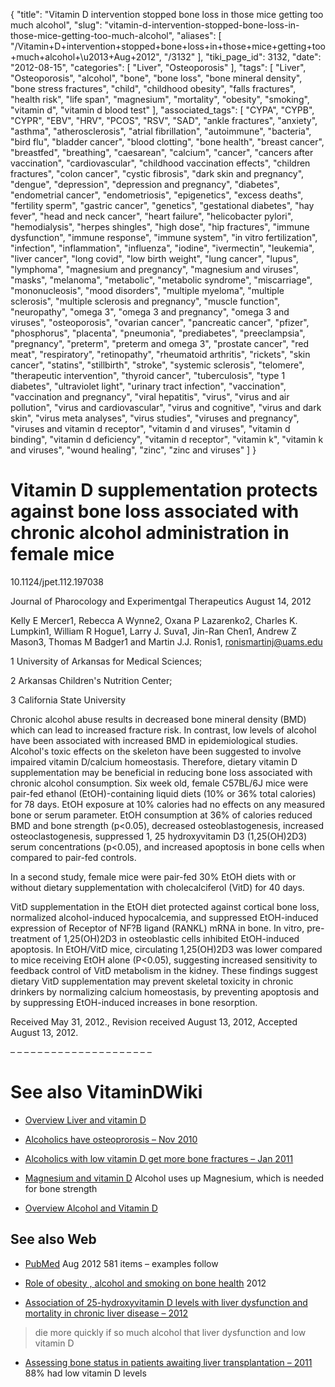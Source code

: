 {
    "title": "Vitamin D intervention stopped bone loss in those mice getting too much alcohol",
    "slug": "vitamin-d-intervention-stopped-bone-loss-in-those-mice-getting-too-much-alcohol",
    "aliases": [
        "/Vitamin+D+intervention+stopped+bone+loss+in+those+mice+getting+too+much+alcohol+\u2013+Aug+2012",
        "/3132"
    ],
    "tiki_page_id": 3132,
    "date": "2012-08-15",
    "categories": [
        "Liver",
        "Osteoporosis"
    ],
    "tags": [
        "Liver",
        "Osteoporosis",
        "alcohol",
        "bone",
        "bone loss",
        "bone mineral density",
        "bone stress fractures",
        "child",
        "childhood obesity",
        "falls fractures",
        "health risk",
        "life span",
        "magnesium",
        "mortality",
        "obesity",
        "smoking",
        "vitamin d",
        "vitamin d blood test"
    ],
    "associated_tags": [
        "CYPA",
        "CYPB",
        "CYPR",
        "EBV",
        "HRV",
        "PCOS",
        "RSV",
        "SAD",
        "ankle fractures",
        "anxiety",
        "asthma",
        "atherosclerosis",
        "atrial fibrillation",
        "autoimmune",
        "bacteria",
        "bird flu",
        "bladder cancer",
        "blood clotting",
        "bone health",
        "breast cancer",
        "breastfed",
        "breathing",
        "caesarean",
        "calcium",
        "cancer",
        "cancers after vaccination",
        "cardiovascular",
        "childhood vaccination effects",
        "children fractures",
        "colon cancer",
        "cystic fibrosis",
        "dark skin and pregnancy",
        "dengue",
        "depression",
        "depression and pregnancy",
        "diabetes",
        "endometrial cancer",
        "endometriosis",
        "epigenetics",
        "excess deaths",
        "fertility sperm",
        "gastric cancer",
        "genetics",
        "gestational diabetes",
        "hay fever",
        "head and neck cancer",
        "heart failure",
        "helicobacter pylori",
        "hemodialysis",
        "herpes shingles",
        "high dose",
        "hip fractures",
        "immune dysfunction",
        "immune response",
        "immune system",
        "in vitro fertilization",
        "infection",
        "inflammation",
        "influenza",
        "iodine",
        "ivermectin",
        "leukemia",
        "liver cancer",
        "long covid",
        "low birth weight",
        "lung cancer",
        "lupus",
        "lymphoma",
        "magnesium and pregnancy",
        "magnesium and viruses",
        "masks",
        "melanoma",
        "metabolic",
        "metabolic syndrome",
        "miscarriage",
        "mononucleosis",
        "mood disorders",
        "multiple myeloma",
        "multiple sclerosis",
        "multiple sclerosis and pregnancy",
        "muscle function",
        "neuropathy",
        "omega 3",
        "omega 3 and pregnancy",
        "omega 3 and viruses",
        "osteoporosis",
        "ovarian cancer",
        "pancreatic cancer",
        "pfizer",
        "phosphorus",
        "placenta",
        "pneumonia",
        "prediabetes",
        "preeclampsia",
        "pregnancy",
        "preterm",
        "preterm and omega 3",
        "prostate cancer",
        "red meat",
        "respiratory",
        "retinopathy",
        "rheumatoid arthritis",
        "rickets",
        "skin cancer",
        "statins",
        "stillbirth",
        "stroke",
        "systemic sclerosis",
        "telomere",
        "therapeutic intervention",
        "thyroid cancer",
        "tuberculosis",
        "type 1 diabetes",
        "ultraviolet light",
        "urinary tract infection",
        "vaccination",
        "vaccination and pregnancy",
        "viral hepatitis",
        "virus",
        "virus and air pollution",
        "virus and cardiovascular",
        "virus and cognitive",
        "virus and dark skin",
        "virus meta analyses",
        "virus studies",
        "viruses and pregnancy",
        "viruses and vitamin d receptor",
        "vitamin d and viruses",
        "vitamin d binding",
        "vitamin d deficiency",
        "vitamin d receptor",
        "vitamin k",
        "vitamin k and viruses",
        "wound healing",
        "zinc",
        "zinc and viruses"
    ]
}


# Vitamin D supplementation protects against bone loss associated with chronic alcohol administration in female mice

10.1124/jpet.112.197038

Journal of Pharocology and Experimentgal Therapeutics August 14, 2012 

Kelly E Mercer1, Rebecca A Wynne2, Oxana P Lazarenko2, Charles K. Lumpkin1, William R Hogue1, Larry J. Suva1, Jin-Ran Chen1, Andrew Z Mason3, Thomas M Badger1 and Martin J.J. Ronis1, ronismartinj@uams.edu

1 University of Arkansas for Medical Sciences;

2 Arkansas Children's Nutrition Center;

3 California State University

Chronic alcohol abuse results in decreased bone mineral density (BMD) which can lead to increased fracture risk. In contrast, low levels of alcohol have been associated with increased BMD in epidemiological studies. Alcohol's toxic effects on the skeleton have been suggested to involve impaired vitamin D/calcium homeostasis. Therefore, dietary vitamin D supplementation may be beneficial in reducing bone loss associated with chronic alcohol consumption. Six week old, female C57BL/6J mice were pair-fed ethanol (EtOH)-containing liquid diets (10% or 36% total calories) for 78 days. EtOH exposure at 10% calories had no effects on any measured bone or serum parameter. EtOH consumption at 36% of calories reduced BMD and bone strength (p<0.05), decreased osteoblastogenesis, increased osteoclastogenesis, suppressed 1, 25 hydroxyvitamin D3 (1,25(OH)2D3) serum concentrations (p<0.05), and increased apoptosis in bone cells when compared to pair-fed controls. 

In a second study, female mice were pair-fed 30% EtOH diets with or without dietary supplementation with cholecalciferol (VitD) for 40 days. 

VitD supplementation in the EtOH diet protected against cortical bone loss, normalized alcohol-induced hypocalcemia, and suppressed EtOH-induced expression of Receptor of NF?B ligand (RANKL) mRNA in bone. In vitro, pre-treatment of 1,25(OH)2D3 in osteoblastic cells inhibited EtOH-induced apoptosis. In EtOH/VitD mice, circulating 1,25(OH)2D3 was lower compared to mice receiving EtOH alone (P<0.05), suggesting increased sensitivity to feedback control of VitD metabolism in the kidney. These findings suggest dietary VitD supplementation may prevent skeletal toxicity in chronic drinkers by normalizing calcium homeostasis, by preventing apoptosis and by suppressing EtOH-induced increases in bone resorption.

Received May 31, 2012., Revision received August 13, 2012, Accepted August 13, 2012.

– – – – – – – – – – – – – – – – – – – – – 

# See also VitaminDWiki

* [Overview Liver and vitamin D](/tags/overview-liver-and-vitamin-d.html) 

* [Alcoholics have osteoprorosis – Nov 2010](/tags/alcoholics-have-osteoprorosis-nov-2010.html)

* [Alcoholics with low vitamin D get more bone fractures – Jan 2011](/tags/alcoholics-with-low-vitamin-d-get-more-bone-fractures-jan-2011.html)

* [Magnesium and vitamin D](/posts/magnesium-and-vitamin-d) Alcohol uses up Magnesium, which is needed for bone strength

* [Overview Alcohol and Vitamin D](/posts/overview-alcohol-and-vitamin-d)

## See also Web

* [PubMed](http://www.ncbi.nlm.nih.gov/pubmed?term=alcohol%20%22vitamin%20d%22) Aug 2012  581 items – examples follow 

* [Role of obesity , alcohol and smoking on bone health](http://www.ncbi.nlm.nih.gov/pubmed/22652670%20) 2012

* [Association of 25-hydroxyvitamin D levels with liver dysfunction and mortality in chronic liver disease – 2012](http://www.ncbi.nlm.nih.gov/pubmed/22222013%20) 

> die more quickly if so much alcohol that liver dysfunction and low vitamin D 

* [Assessing bone status in patients awaiting liver transplantation – 2011](http://www.ncbi.nlm.nih.gov/pubmed/21565541%20) 88% had low vitamin D levels